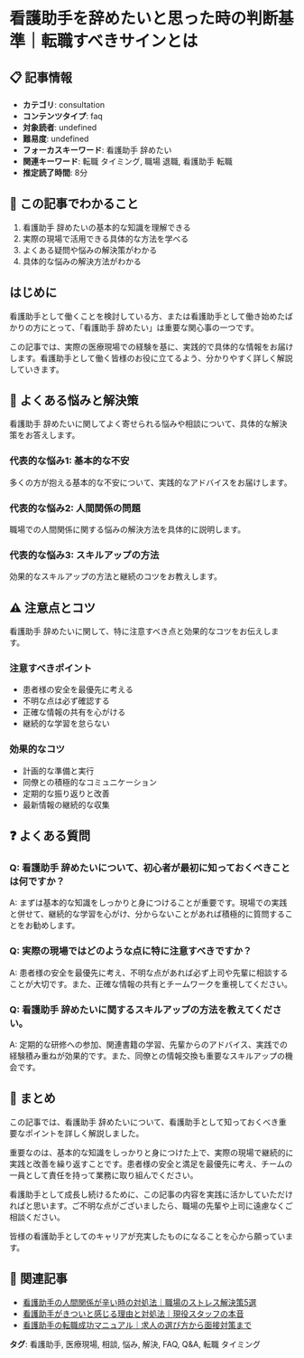 # 看護助手を辞めたいと思った時の判断基準｜転職すべきサインとは

## 📋 記事情報
- **カテゴリ**: consultation
- **コンテンツタイプ**: faq
- **対象読者**: undefined
- **難易度**: undefined
- **フォーカスキーワード**: 看護助手 辞めたい
- **関連キーワード**: 転職 タイミング, 職場 退職, 看護助手 転職
- **推定読了時間**: 8分

## 🎯 この記事でわかること
1. 看護助手 辞めたいの基本的な知識を理解できる
2. 実際の現場で活用できる具体的な方法を学べる
3. よくある疑問や悩みの解決策がわかる
4. 具体的な悩みの解決方法がわかる

## はじめに
看護助手として働くことを検討している方、または看護助手として働き始めたばかりの方にとって、「看護助手 辞めたい」は重要な関心事の一つです。

この記事では、実際の医療現場での経験を基に、実践的で具体的な情報をお届けします。看護助手として働く皆様のお役に立てるよう、分かりやすく詳しく解説していきます。

## 💭 よくある悩みと解決策
看護助手 辞めたいに関してよく寄せられる悩みや相談について、具体的な解決策をお答えします。

### 代表的な悩み1: 基本的な不安
多くの方が抱える基本的な不安について、実践的なアドバイスをお届けします。

### 代表的な悩み2: 人間関係の問題
職場での人間関係に関する悩みの解決方法を具体的に説明します。

### 代表的な悩み3: スキルアップの方法
効果的なスキルアップの方法と継続のコツをお教えします。

## ⚠️ 注意点とコツ
看護助手 辞めたいに関して、特に注意すべき点と効果的なコツをお伝えします。

### 注意すべきポイント
- 患者様の安全を最優先に考える
- 不明な点は必ず確認する
- 正確な情報の共有を心がける
- 継続的な学習を怠らない

### 効果的なコツ
- 計画的な準備と実行
- 同僚との積極的なコミュニケーション
- 定期的な振り返りと改善
- 最新情報の継続的な収集

## ❓ よくある質問
### Q: 看護助手 辞めたいについて、初心者が最初に知っておくべきことは何ですか？
A: まずは基本的な知識をしっかりと身につけることが重要です。現場での実践と併せて、継続的な学習を心がけ、分からないことがあれば積極的に質問することをお勧めします。

### Q: 実際の現場ではどのような点に特に注意すべきですか？
A: 患者様の安全を最優先に考え、不明な点があれば必ず上司や先輩に相談することが大切です。また、正確な情報の共有とチームワークを重視してください。

### Q: 看護助手 辞めたいに関するスキルアップの方法を教えてください。
A: 定期的な研修への参加、関連書籍の学習、先輩からのアドバイス、実践での経験積み重ねが効果的です。また、同僚との情報交換も重要なスキルアップの機会です。

## 📝 まとめ
この記事では、看護助手 辞めたいについて、看護助手として知っておくべき重要なポイントを詳しく解説しました。

重要なのは、基本的な知識をしっかりと身につけた上で、実際の現場で継続的に実践と改善を繰り返すことです。患者様の安全と満足を最優先に考え、チームの一員として責任を持って業務に取り組んでください。

看護助手として成長し続けるために、この記事の内容を実践に活かしていただければと思います。ご不明な点がございましたら、職場の先輩や上司に遠慮なくご相談ください。

皆様の看護助手としてのキャリアが充実したものになることを心から願っています。

## 🔗 関連記事
- [看護助手の人間関係が辛い時の対処法｜職場のストレス解決策5選](/nursing-assistant-workplace-stress)
- [看護助手がきついと感じる理由と対処法｜現役スタッフの本音](/nursing-assistant-challenges-solutions)
- [看護助手の転職成功マニュアル｜求人の選び方から面接対策まで](/nursing-assistant-job-change-guide)

**タグ**: 看護助手, 医療現場, 相談, 悩み, 解決, FAQ, Q&A, 転職 タイミング
